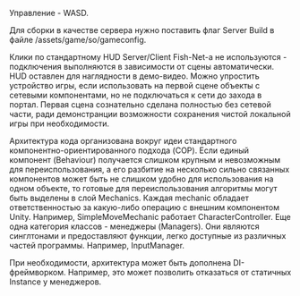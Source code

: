 Управление - WASD.

Для сборки в качестве сервера нужно поставить флаг Server Build в файле /assets/game/so/gameconfig.

Клики по стандартному HUD Server/Client Fish-Net-а не используются - подключения выполняются в зависимости от сцены автоматически. HUD оставлен для наглядности в демо-видео. Можно упростить устройство игры, если использовать на первой сцене объекты с сетевыми компонентами, но не подключаться к сети до захода в портал. Первая сцена сознательно сделана полностью без сетевой части, ради демонстранции возможности сохранения чистой локальной игры при необходимости. 

Архитектура кода организована вокруг идеи стандартного компонентно-ориентированного подхода (COP). Если единый компонент (Behaviour) получается слишком крупным и невозможным для переиспользования, а его разбитие на несколько сильно связанных компонентов может быть не слишком удобно для использования на одном объекте, то готовые для переиспользования алгоритмы могут быть выделены в слой Mechanics. Каждая mechanic обладает ответственностью за какую-либо операцию с внешним компонентом Unity. Например, SimpleMoveMechanic работает CharacterController.
Еще одна категория классов - менеджеры (Managers). Они являются синглтонами и предоставляют функции, легко доступные из различных частей программы. Например, InputManager.

При необходимости, архитектура может быть дополнена DI-фреймворком. Например, это может позволить отказаться от статичных Instance у менеджеров.
